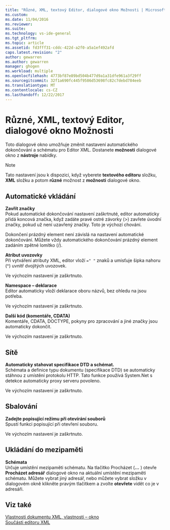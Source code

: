 ```yaml
---
title: "Různé, XML, textový Editor, dialogové okno Možnosti | Microsoft Docs"
ms.custom: 
ms.date: 11/04/2016
ms.reviewer: 
ms.suite: 
ms.technology: vs-ide-general
ms.tgt_pltfrm: 
ms.topic: article
ms.assetid: fd3fff31-cddc-422d-a2f0-a5a1ef492afd
caps.latest.revision: "2"
author: gewarren
ms.author: gewarren
manager: ghogen
ms.workload: multiple
ms.openlocfilehash: 4773bf87e89bd504b477d9a1a31dfe961a3f29ff
ms.sourcegitcommit: 32f1a690fc445f9586d53698fc82c7debd784eeb
ms.translationtype: MT
ms.contentlocale: cs-CZ
ms.lasthandoff: 12/22/2017
---
```

# <a name="miscellaneous-xml-text-editor-options-dialog-box"></a>Různé, XML, textový Editor, dialogové okno Možnosti
Toto dialogové okno umožňuje změnit nastavení automatického dokončování a schématu pro Editor XML. Dostanete **možnosti** dialogové okno z **nástroje** nabídky.  
  
> [!NOTE]
>  Tato nastavení jsou k dispozici, když vyberete **textového editoru** složku, **XML** složku a potom **různé** možnost z **možnosti** dialogové okno.  
  
## <a name="auto-insert"></a>Automatické vkládání  
 **Zavřít značky**  
 Pokud automatické dokončování nastavení zaškrtnuté, editor automaticky přidá koncová značka, když zadáte pravé ostré závorky (>) zavřete úvodní značky, pokud už není uzavřený značky. Toto je výchozí chování.  
  
 Dokončení prázdný element není závislá na nastavení automatické dokončování. Můžete vždy automatického dokončování prázdný element zadáním zpětné lomítko (/).  
  
 **Atribut uvozovky**  
 Při vytváření atributy XML, editor vloží `=" "` znaků a umisťuje šipka nahoru (^) uvnitř dvojitých uvozovek.  
  
 Ve výchozím nastavení je zaškrtnuto.  
  
 **Namespace – deklarace**  
 Editor automaticky vloží deklarace oboru názvů, bez ohledu na jsou potřeba.  
  
 Ve výchozím nastavení je zaškrtnuto.  
  
 **Další kód (komentáře, CDATA)**  
 Komentáře, CDATA, DOCTYPE, pokyny pro zpracování a jiné značky jsou automaticky dokončit.  
  
 Ve výchozím nastavení je zaškrtnuto.  
  
## <a name="network"></a>Sítě  
 **Automaticky stahovat specifikace DTD a schémat.**  
 Schémata a definice typu dokumentu (specifikace DTD) se automaticky stáhnou z umístění protokolu HTTP. Tato funkce používá System.Net s detekce automaticky proxy serveru povoleno.  
  
 Ve výchozím nastavení je zaškrtnuto.  
  
## <a name="outlining"></a>Sbalování  
 **Zadejte popisující režimu při otevírání souborů**  
 Spustí funkci popisující při otevření souboru.  
  
 Ve výchozím nastavení je zaškrtnuto.  
  
## <a name="caching"></a>Ukládání do mezipaměti  
 **Schémata**  
 Určuje umístění mezipaměti schématu. Na tlačítko Procházet (**...** ) otevře **Procházet adresář** dialogové okno na aktuální umístění mezipaměti schématu. Můžete vybrat jiný adresář, nebo můžete vybrat složku v dialogovém okně klikněte pravým tlačítkem a zvolte **otevřete** vidět co je v adresáři.  
  
## <a name="see-also"></a>Viz také  
 [Vlastnosti dokumentu XML, vlastnosti – okno](../xml-tools/xml-document-properties-properties-window.md)   
 [Součásti editoru XML](../xml-tools/xml-editor-components.md)
